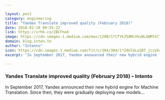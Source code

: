 ```yaml
---

layout: post
category: engineering
title: "Yandex Translate improved quality (February 2018)"
date: 2018-02-20 09:55:22
link: https://vrhk.co/2BCFno6
image: https://cdn-images-1.medium.com/max/1200/1*CTYkJ5AMcVkvNLGWMt4lTw.png
domain: blog.inten.to
author: "Intento"
icon: https://cdn-images-1.medium.com/fit/c/304/304/1*24UlGLa1B7_jczyk4unpGA.png
excerpt: "In September 2017, Yandex announced their new hybrid engine for Machine Translation. Since then, they were gradually deploying new models…"

---
```


### Yandex Translate improved quality (February 2018) – Intento

In September 2017, Yandex announced their new hybrid engine for Machine Translation. Since then, they were gradually deploying new models…